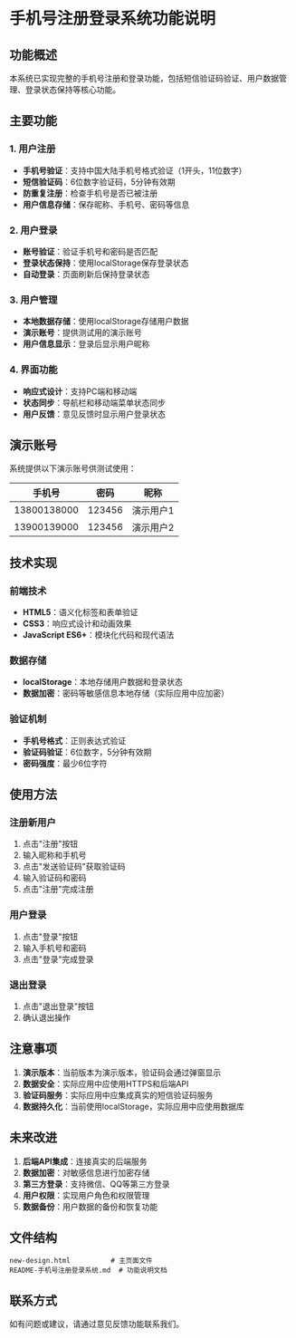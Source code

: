 # 手机号注册登录系统功能说明

## 功能概述

本系统已实现完整的手机号注册和登录功能，包括短信验证码验证、用户数据管理、登录状态保持等核心功能。

## 主要功能

### 1. 用户注册
- **手机号验证**：支持中国大陆手机号格式验证（1开头，11位数字）
- **短信验证码**：6位数字验证码，5分钟有效期
- **防重复注册**：检查手机号是否已被注册
- **用户信息存储**：保存昵称、手机号、密码等信息

### 2. 用户登录
- **账号验证**：验证手机号和密码是否匹配
- **登录状态保持**：使用localStorage保存登录状态
- **自动登录**：页面刷新后保持登录状态

### 3. 用户管理
- **本地数据存储**：使用localStorage存储用户数据
- **演示账号**：提供测试用的演示账号
- **用户信息显示**：登录后显示用户昵称

### 4. 界面功能
- **响应式设计**：支持PC端和移动端
- **状态同步**：导航栏和移动端菜单状态同步
- **用户反馈**：意见反馈时显示用户登录状态

## 演示账号

系统提供以下演示账号供测试使用：

| 手机号 | 密码 | 昵称 |
|--------|------|------|
| 13800138000 | 123456 | 演示用户1 |
| 13900139000 | 123456 | 演示用户2 |

## 技术实现

### 前端技术
- **HTML5**：语义化标签和表单验证
- **CSS3**：响应式设计和动画效果
- **JavaScript ES6+**：模块化代码和现代语法

### 数据存储
- **localStorage**：本地存储用户数据和登录状态
- **数据加密**：密码等敏感信息本地存储（实际应用中应加密）

### 验证机制
- **手机号格式**：正则表达式验证
- **验证码验证**：6位数字，5分钟有效期
- **密码强度**：最少6位字符

## 使用方法

### 注册新用户
1. 点击"注册"按钮
2. 输入昵称和手机号
3. 点击"发送验证码"获取验证码
4. 输入验证码和密码
5. 点击"注册"完成注册

### 用户登录
1. 点击"登录"按钮
2. 输入手机号和密码
3. 点击"登录"完成登录

### 退出登录
1. 点击"退出登录"按钮
2. 确认退出操作

## 注意事项

1. **演示版本**：当前版本为演示版本，验证码会通过弹窗显示
2. **数据安全**：实际应用中应使用HTTPS和后端API
3. **验证码服务**：实际应用中应集成真实的短信验证码服务
4. **数据持久化**：当前使用localStorage，实际应用中应使用数据库

## 未来改进

1. **后端API集成**：连接真实的后端服务
2. **数据加密**：对敏感信息进行加密存储
3. **第三方登录**：支持微信、QQ等第三方登录
4. **用户权限**：实现用户角色和权限管理
5. **数据备份**：用户数据的备份和恢复功能

## 文件结构

```
new-design.html          # 主页面文件
README-手机号注册登录系统.md  # 功能说明文档
```

## 联系方式

如有问题或建议，请通过意见反馈功能联系我们。



